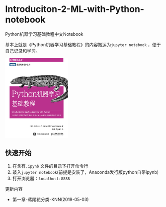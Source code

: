 # Introduciton-2-ML-with-Python-notebook
Python机器学习基础教程中文Notebook

基本上就是《Python机器学习基础教程》的内容搬运为`jupyter notebook` ，便于自己记录和学习。

<img src='imgs/cover.PNG' width=40%>

## 快速开始

1. 在含有`.ipynb` 文件的目录下打开命令行
2. 敲入`jupyter notebook`(前提是安装了，Anaconda发行版python自带ipynb)
3. 打开浏览器：`localhost:8888`

更新内容

- 第一章-鸢尾花分类-KNN(2019-05-03)